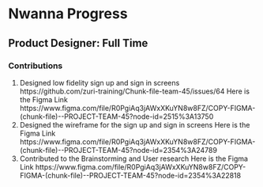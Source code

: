 <h1> Nwanna Progress</h1>
<h2> Product Designer: Full Time</h2>
<h3> Contributions</h3>
<ol>
  <li> Designed low fidelity sign up and sign in screens https://github.com/zuri-training/Chunk-file-team-45/issues/64
    Here is the Figma Link https://www.figma.com/file/R0PgiAq3jAWxXKuYN8w8FZ/COPY-FIGMA-(chunk-file)--PROJECT-TEAM-45?node-id=2515%3A13750 </li>
   <li> Designed the wireframe for the sign up and sign in screens 
    Here is the Figma Link https://www.figma.com/file/R0PgiAq3jAWxXKuYN8w8FZ/COPY-FIGMA-(chunk-file)--PROJECT-TEAM-45?node-id=2354%3A24789 </li>
    <li> Contributed to the Brainstorming and User research 
    Here is the Figma Link https://www.figma.com/file/R0PgiAq3jAWxXKuYN8w8FZ/COPY-FIGMA-(chunk-file)--PROJECT-TEAM-45?node-id=2354%3A22818 </li>
